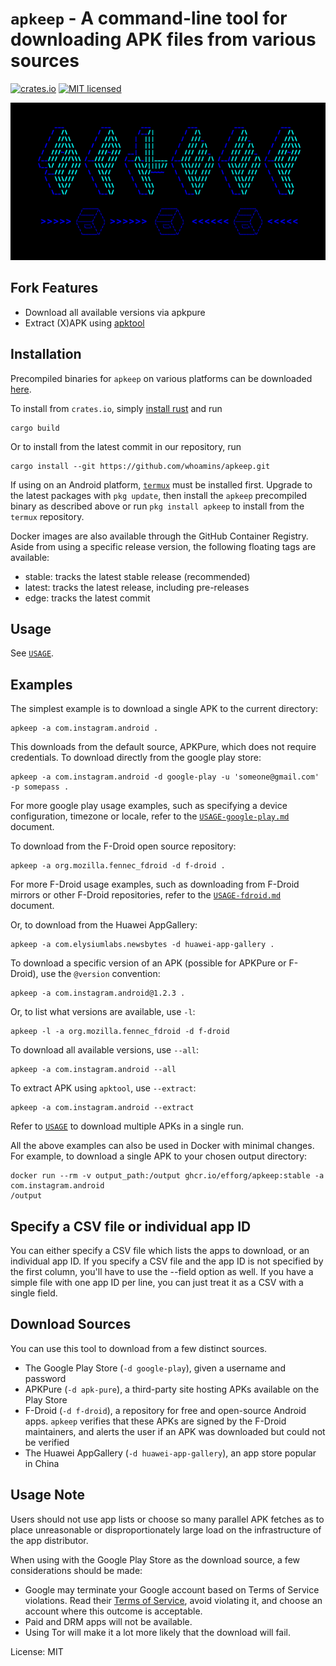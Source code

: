 <!--- `README.md` is automatically generated from the rustdoc using [`cargo-readme`](https://crates.io/crates/cargo-readme). -->
# `apkeep` - A command-line tool for downloading APK files from various sources

[![crates.io](https://img.shields.io/crates/v/apkeep.svg)](https://crates.io/crates/apkeep)
[![MIT licensed](https://img.shields.io/crates/l/apkeep.svg)](./LICENSE)

![apkeep logo](logo.png)

## Fork Features
- Download all available versions via apkpure
- Extract (X)APK using [apktool](https://ibotpeaches.github.io/Apktool/)


## Installation

Precompiled binaries for `apkeep` on various platforms can be downloaded
[here](https://github.com/EFForg/apkeep/releases).

To install from `crates.io`, simply [install rust](https://www.rust-lang.org/tools/install) and
run

```shell
cargo build
```

Or to install from the latest commit in our repository, run

```shell
cargo install --git https://github.com/whoamins/apkeep.git
```

If using on an Android platform, [`termux`](https://termux.org/) must be installed first.  Upgrade to the latest packages with `pkg update`, then install the `apkeep` precompiled binary as described above or run `pkg install apkeep` to install from the `termux` repository.

Docker images are also available through the GitHub Container Registry. Aside from using a
specific release version, the following floating tags are available:

- stable: tracks the latest stable release (recommended)
- latest: tracks the latest release, including pre-releases
- edge: tracks the latest commit

## Usage

See [`USAGE`](https://github.com/EFForg/apkeep/blob/master/USAGE).

## Examples

The simplest example is to download a single APK to the current directory:

```shell
apkeep -a com.instagram.android .
```

This downloads from the default source, APKPure, which does not require credentials.  To
download directly from the google play store:

```shell
apkeep -a com.instagram.android -d google-play -u 'someone@gmail.com' -p somepass .
```

For more google play usage examples, such as specifying a device configuration, timezone or
locale, refer to the [`USAGE-google-play.md`](USAGE-google-play.md) document.

To download from the F-Droid open source repository:

```shell
apkeep -a org.mozilla.fennec_fdroid -d f-droid .
```

For more F-Droid usage examples, such as downloading from F-Droid mirrors or other F-Droid
repositories, refer to the [`USAGE-fdroid.md`](USAGE-fdroid.md) document.

Or, to download from the Huawei AppGallery:

```shell
apkeep -a com.elysiumlabs.newsbytes -d huawei-app-gallery .
```

To download a specific version of an APK (possible for APKPure or F-Droid), use the `@version`
convention:

```shell
apkeep -a com.instagram.android@1.2.3 .
```

Or, to list what versions are available, use `-l`:

```shell
apkeep -l -a org.mozilla.fennec_fdroid -d f-droid
```

To download all available versions, use `--all`:

```shell
apkeep -a com.instagram.android --all
```

To extract APK using `apktool`, use `--extract`:

```shell
apkeep -a com.instagram.android --extract
```

Refer to [`USAGE`](https://github.com/whoamins/apkeep/blob/master/USAGE) to download multiple
APKs in a single run.

All the above examples can also be used in Docker with minimal changes. For example, to
download a single APK to your chosen output directory:

```shell
docker run --rm -v output_path:/output ghcr.io/efforg/apkeep:stable -a com.instagram.android
/output
```

## Specify a CSV file or individual app ID

You can either specify a CSV file which lists the apps to download, or an individual app ID.
If you specify a CSV file and the app ID is not specified by the first column, you'll have to
use the --field option as well.  If you have a simple file with one app ID per line, you can
just treat it as a CSV with a single field.

## Download Sources

You can use this tool to download from a few distinct sources.

* The Google Play Store (`-d google-play`), given a username and password
* APKPure (`-d apk-pure`), a third-party site hosting APKs available on the Play Store
* F-Droid (`-d f-droid`), a repository for free and open-source Android apps. `apkeep`
verifies that these APKs are signed by the F-Droid maintainers, and alerts the user if an APK
was downloaded but could not be verified
* The Huawei AppGallery (`-d huawei-app-gallery`), an app store popular in China

## Usage Note

Users should not use app lists or choose so many parallel APK fetches as to place unreasonable
or disproportionately large load on the infrastructure of the app distributor.

When using with the Google Play Store as the download source, a few considerations should be
made:

* Google may terminate your Google account based on Terms of Service violations.  Read their
[Terms of Service](https://play.google.com/about/play-terms/index.html), avoid violating it,
and choose an account where this outcome is acceptable.
* Paid and DRM apps will not be available.
* Using Tor will make it a lot more likely that the download will fail.

License: MIT
